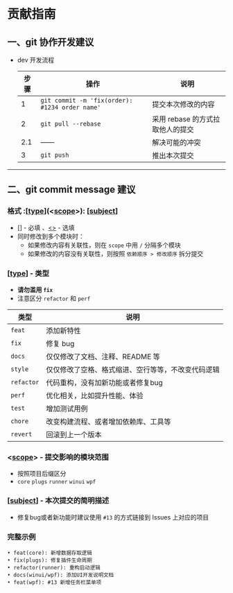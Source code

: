 # 贡献指南
## 一、git 协作开发建议
- dev 开发流程

   | 步骤 | 操作                                           | 说明                             |
   |------|------------------------------------------------|----------------------------------|
   | 1    | `git commit -m 'fix(order): #1234 order name'` | 提交本次修改的内容               |
   | 2    | `git pull --rebase`                            | 采用 rebase 的方式拉取他人的提交 |
   | 2.1  | ——                                             | 解决可能的冲突                   |
   | 3    | `git push`                                     | 推出本次提交                     |

---

## 二、git commit message 建议

### 格式 :\[[type](#type---类型)\](\<[scope](#scope---提交影响的模块范围)\>): \[[subject](#subject---本次提交的简明描述)\]
-  [\[\]]() - 必填 、[\<\>]() - 选填
- 同时修改到多个模块时：
  - 如果修改内容有关联性，则在 `scope` 中用 `/` 分隔多个模块
  - 如果修改的内容没有关联性，则按照 `依赖顺序 > 修改顺序` 拆分提交

### \[[type](#type---类型)\] - 类型  
 - **请勿滥用 `fix`**  
 -  注意区分 `refactor` 和 `perf`

| 类型       | 说明                                               |
|------------|----------------------------------------------------|
| `feat`     | 添加新特性                                         |
| `fix`      | 修复 bug                                           |
| `docs`     | 仅仅修改了文档、注释、README 等                    |
| `style`    | 仅仅修改了空格、格式缩进、空行等等，不改变代码逻辑 |
| `refactor` | 代码重构，没有加新功能或者修复bug                  |
| `perf`     | 优化相关，比如提升性能、体验                       |
| `test`     | 增加测试用例                                       |
| `chore`    | 改变构建流程、或者增加依赖库、工具等               |
| `revert`   | 回滚到上一个版本                                   |


### \<[scope](#scope---提交影响的模块范围)\> - 提交影响的模块范围
- 按照项目后缀区分
- `core` `plugs` `runner` `winui` `wpf`

### \[[subject](#subject---本次提交的简明描述)\] - 本次提交的简明描述
- 修复bug或者新功能时建议使用 `#13` 的方式链接到 Issues 上对应的项目

### 完整示例 
```
• feat(core): 新增数据存取逻辑
• fix(plugs): 修复插件生命周期
• refactor(runner): 重构启动逻辑 
• docs(winui/wpf): 添加UI开发说明文档
• feat(wpf): #13 新增任务栏菜单项
```
